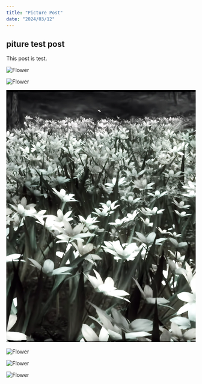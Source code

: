 ```yaml
---
title: "Picture Post"
date: "2024/03/12"
---
```


## piture test post

This post is test.

![Flower](/flower.png?raw=true)

![Flower](/flower.png)

![Flower](flower.png?raw=true)

![Flower]({{site.url}}/content/test2/flower.png?raw=true)

![Flower](https://yokomac.github.io/blog/content/test2/flower.png?raw=true)

<img src="{{site.url}}/content/test2/flower.png?raw=true" alt="Flower"/>